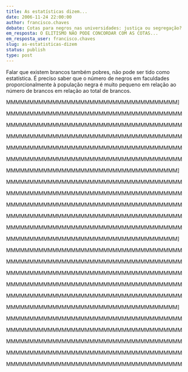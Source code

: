 ```yaml
---
title: As estatísticas dizem...
date: 2006-11-24 22:00:00
author: francisco.chaves
debate: Cotas para negros nas universidades: justiça ou segregação? 
em_resposta: O ELITISMO NÃO PODE CONCORDAR COM AS COTAS...
em_resposta_user: francisco.chaves
slug: as-estatisticas-dizem
status: publish 
type: post
---
```


Falar que existem brancos também pobres, não pode ser tido como estatística. É preciso saber que o número de negros em faculdades proporcionalmente à população negra é muito pequeno em relação ao número de brancos em relação ao total de brancos.  

MMMMMMMMMMMMMMMMMMMMMMMMMMMMMMMMMMMMM]  

MMMMMMMMMMMMMMMMMMMMMMMMMMMMMMMMMMMMMM  

MMMMMMMMMMMMMMMMMMMMMMMMMMMMMMMMMMMMMM  

MMMMMMMMMMMMMMMMMMMMMMMMMMMMMMMMMMMMMM  

MMMMMMMMMMMMMMMMMMMMMMMMMMMMMMMMMMMMMM  

MMMMMMMMMMMMMMMMMMMMMMMMMMMMMMMMMMMMMM  

MMMMMMMMMMMMMMMMMMMMMMMMMMMMMMMMMMMMM]  

MMMMMMMMMMMMMMMMMMMMMMMMMMMMMMMMMMMMMM  

MMMMMMMMMMMMMMMMMMMMMMMMMMMMMMMMMMMMMM  

MMMMMMMMMMMMMMMMMMMMMMMMMMMMMMMMMMMMMM  

MMMMMMMMMMMMMMMMMMMMMMMMMMMMMMMMMMMMMM  

MMMMMMMMMMMMMMMMMMMMMMMMMMMMMMMMMMMMMM  

MMMMMMMMMMMMMMMMMMMMMMMMMMMMMMMMMMMMM]  

MMMMMMMMMMMMMMMMMMMMMMMMMMMMMMMMMMMMMM  

MMMMMMMMMMMMMMMMMMMMMMMMMMMMMMMMMMMMMM  

MMMMMMMMMMMMMMMMMMMMMMMMMMMMMMMMMMMMMM  

MMMMMMMMMMMMMMMMMMMMMMMMMMMMMMMMMMMMMM  

MMMMMMMMMMMMMMMMMMMMMMMMMMMMMMMMMMMMMM  

MMMMMMMMMMMMMMMMMMMMMMMMMMMMMMMMMMMMM]  

MMMMMMMMMMMMMMMMMMMMMMMMMMMMMMMMMMMMMM  

MMMMMMMMMMMMMMMMMMMMMMMMMMMMMMMMMMMMMM  

MMMMMMMMMMMMMMMMMMMMMMMMMMMMMMMMMMMMMM  

MMMMMMMMMMMMMMMMMMMMMMMMMMMMMMMMMMMMMM  

MMMMMMMMMMMMMMMMMMMMMMMMMMMMMMMMMMMMMM
